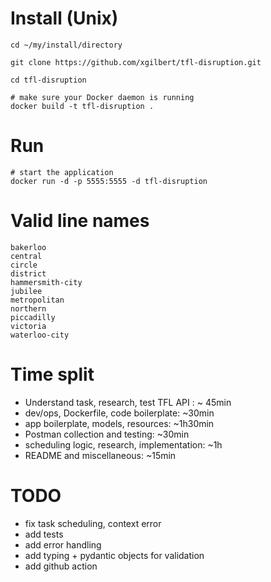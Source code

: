 
# Install (Unix)

```
cd ~/my/install/directory

git clone https://github.com/xgilbert/tfl-disruption.git

cd tfl-disruption

# make sure your Docker daemon is running
docker build -t tfl-disruption .
```

# Run

```
# start the application
docker run -d -p 5555:5555 -d tfl-disruption
```

# Valid line names

```
bakerloo
central
circle
district
hammersmith-city
jubilee
metropolitan
northern
piccadilly
victoria
waterloo-city
```


# Time split

* Understand task, research, test TFL API : ~ 45min
* dev/ops, Dockerfile, code boilerplate: ~30min
* app boilerplate, models, resources: ~1h30min
* Postman collection and testing: ~30min
* scheduling logic, research, implementation: ~1h
* README and miscellaneous: ~15min


# TODO
* fix task scheduling, context error
* add tests
* add error handling
* add typing + pydantic objects for validation
* add github action
